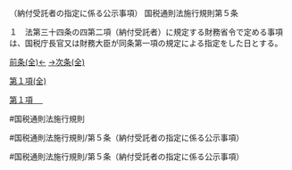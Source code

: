 （納付受託者の指定に係る公示事項）
国税通則法施行規則第５条

１　法第三十四条の四第二項（納付受託者）に規定する財務省令で定める事項は、国税庁長官又は財務大臣が同条第一項の規定による指定をした日とする。

[前条(全)←](国税通則法施行規則＿第４条_.md)    [→次条(全)](国税通則法施行規則＿第６条_.md)

[第１項(全)](国税通則法施行規則＿第５条第１項_.md)  

[第１項 　 ](国税通則法施行規則＿第５条第１項.md)  

#国税通則法施行規則

#国税通則法施行規則/第５条（納付受託者の指定に係る公示事項）

#国税通則法施行規則/第５条（納付受託者の指定に係る公示事項）

